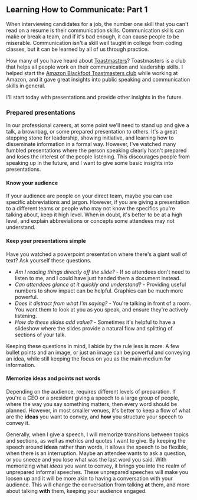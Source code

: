 ## Learning How to Communicate: Part 1

When interviewing candidates for a job, the number one skill that you can't read on a resume is their communication skills.  Communication skills can make or break a team, and if it's bad enough, it can cause people to be miserable.  Communication isn't a skill well taught in college from coding classes, but it can be learned by all of us through practice.

How many of you have heard about [Toastmasters](https://toastmasters.org)?  Toastmasters is a club that helps all people work on their communication and leadership skills.  I helped start the [Amazon Blackfoot Toastmasters club](https://www.toastmasters.org/Find-a-Club/06732807-amazon-blackfoot) while working at Amazon, and it gave great insights into public speaking and communication skills in general.

I'll start today with presentations and provide other insights in the future.

### Prepared presentations

In our professional careers, at some point we'll need to stand up and give a talk, a brownbag, or some prepared presentation to others.  It's a great stepping stone for leadership, showing initiative, and learning how to disseminate information in a formal way.  However, I've watched many fumbled presentations where the person speaking clearly hasn't prepared and loses the interest of the people listening.  This discourages people from speaking up in the future, and I want to give some basic insights into presentations.

#### Know your audience

If your audience are people on your direct team, maybe you can use specific abbreviations and jargon.  However, if you are giving a presentation to a different teams or people who may not know the specifics you're talking about, keep it high level.  When in doubt, it's better to be at a high level, and explain abbreviations or concepts some attendees may not understand.

#### Keep your presentations simple

Have you watched a powerpoint presentation where there's a giant wall of text?  Ask yourself these questions.

* *Am I reading things directly off the slide?* - If so attendees don't need to listen to me, and I could have just handed them a document instead.
* *Can attendees glance at it quickly and understand?* - Providing useful numbers to show impact can be helpful.  Graphics can be much more powerful.
* *Does it distract from what I'm saying?* - You're talking in front of a room.  You want them to look at you as you speak, and ensure they're actively listening.
* *How do these slides add value?* - Sometimes it's helpful to have a slideshow where the slides provide a natural flow and splitting of sections of your talk.  

Keeping these questions in mind, I abide by the rule less is more. A few bullet points and an image, or just an image can be powerful and conveying an idea, while still keeping the focus on you as the main medium for information.

#### Memorize ideas and points not words

Depending on the audience, requires different levels of preparation.  If you're a CEO or a president giving a speech to a large group of people, where the way you say something matters, then every word should be planned.  However, in most smaller venues, it's better to keep a flow of what are the **ideas** you want to convey, and **how** you structure your speech to convey it.

Generally, when I give a speech, I will memorize transitions between topics and sections, as well as metrics and quotes I want to give.  By keeping the speech around **ideas** rather than words, it allows the speech to be flexible, when there is an interruption.  Maybe an attendee wants to ask a question, or you sneeze and you lose what was the last word you said.  With memorizing what *ideas* you want to convey, it brings you into the realm of unprepared informal speeches.  These unprepared speeches will make you loosen up and it will be more akin to having a conversation with your audience.  This will change the conversation from talking **at** them, and more about talking **with** them, keeping your audience engaged.

